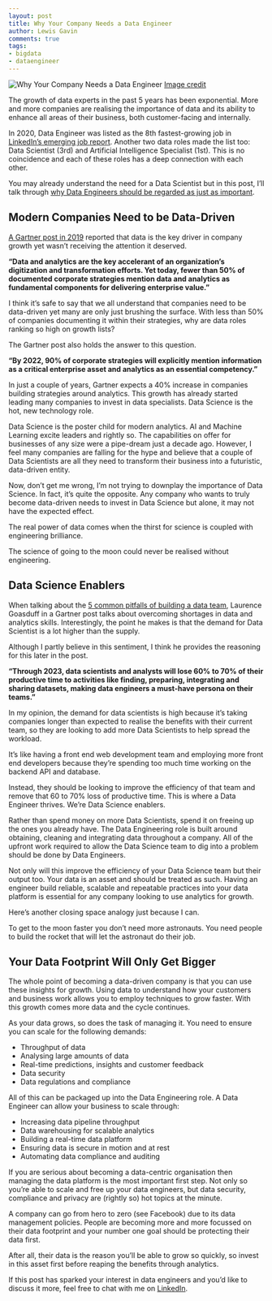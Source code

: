 ```yaml
---
layout: post
title: Why Your Company Needs a Data Engineer
author: Lewis Gavin
comments: true
tags:
- bigdata
- dataengineer
---
```


![Why Your Company Needs a Data Engineer](https://www.lewisgavin.co.uk/images/data-engineering.jpeg)
[Image credit](https://claudeai.uk/ai-blog/)

The growth of data experts in the past 5 years has been exponential. More and more companies are realising the importance of data and its ability to enhance all areas of their business, both customer-facing and internally.

In 2020, Data Engineer was listed as the 8th fastest-growing job in [LinkedIn’s emerging job report](https://business.linkedin.com/content/dam/me/business/en-us/talent-solutions/emerging-jobs-report/Emerging_Jobs_Report_U.S._FINAL.pdf). Another two data roles made the list too: Data Scientist (3rd) and Artificial Intelligence Specialist (1st). This is no coincidence and each of these roles has a deep connection with each other.

You may already understand the need for a Data Scientist but in this post, I’ll talk through [why Data Engineers should be regarded as just as important](https://towardsdatascience.com/what-is-a-data-engineer-8084680048).

## Modern Companies Need to be Data-Driven

[A Gartner post in 2019](https://www.gartner.com/smarterwithgartner/why-data-and-analytics-are-key-to-digital-transformation/) reported that data is the key driver in company growth yet wasn’t receiving the attention it deserved.

**“Data and analytics are the key accelerant of an organization’s digitization and transformation efforts. Yet today, fewer than 50% of documented corporate strategies mention data and analytics as fundamental components for delivering enterprise value.”**

I think it’s safe to say that we all understand that companies need to be data-driven yet many are only just brushing the surface. With less than 50% of companies documenting it within their strategies, why are data roles ranking so high on growth lists?

The Gartner post also holds the answer to this question.

**“By 2022, 90% of corporate strategies will explicitly mention information as a critical enterprise asset and analytics as an essential competency.”**

In just a couple of years, Gartner expects a 40% increase in companies building strategies around analytics. This growth has already started leading many companies to invest in data specialists. Data Science is the hot, new technology role.

Data Science is the poster child for modern analytics. AI and Machine Learning excite leaders and rightly so. The capabilities on offer for businesses of any size were a pipe-dream just a decade ago. However, I feel many companies are falling for the hype and believe that a couple of Data Scientists are all they need to transform their business into a futuristic, data-driven entity.

Now, don’t get me wrong, I’m not trying to downplay the importance of Data Science. In fact, it’s quite the opposite. Any company who wants to truly become data-driven needs to invest in Data Science but alone, it may not have the expected effect.

The real power of data comes when the thirst for science is coupled with engineering brilliance.

The science of going to the moon could never be realised without engineering.

## Data Science Enablers

When talking about the [5 common pitfalls of building a data team](https://www.gartner.com/smarterwithgartner/avoid-5-pitfalls-when-building-data-and-analytics-teams/), Laurence Goasduff in a Gartner post talks about overcoming shortages in data and analytics skills. Interestingly, the point he makes is that the demand for Data Scientist is a lot higher than the supply.

Although I partly believe in this sentiment, I think he provides the reasoning for this later in the post.

**“Through 2023, data scientists and analysts will lose 60% to 70% of their productive time to activities like finding, preparing, integrating and sharing datasets, making data engineers a must-have persona on their teams.”**

In my opinion, the demand for data scientists is high because it’s taking companies longer than expected to realise the benefits with their current team, so they are looking to add more Data Scientists to help spread the workload.

It’s like having a front end web development team and employing more front end developers because they’re spending too much time working on the backend API and database.

Instead, they should be looking to improve the efficiency of that team and remove that 60 to 70% loss of productive time. This is where a Data Engineer thrives. We’re Data Science enablers.

Rather than spend money on more Data Scientists, spend it on freeing up the ones you already have. The Data Engineering role is built around obtaining, cleaning and integrating data throughout a company. All of the upfront work required to allow the Data Science team to dig into a problem should be done by Data Engineers.

Not only will this improve the efficiency of your Data Science team but their output too. Your data is an asset and should be treated as such. Having an engineer build reliable, scalable and repeatable practices into your data platform is essential for any company looking to use analytics for growth.

Here’s another closing space analogy just because I can.

To get to the moon faster you don’t need more astronauts. You need people to build the rocket that will let the astronaut do their job.

## Your Data Footprint Will Only Get Bigger

The whole point of becoming a data-driven company is that you can use these insights for growth. Using data to understand how your customers and business work allows you to employ techniques to grow faster. With this growth comes more data and the cycle continues.

As your data grows, so does the task of managing it. You need to ensure you can scale for the following demands:

- Throughput of data
- Analysing large amounts of data
- Real-time predictions, insights and customer feedback
- Data security
- Data regulations and compliance

All of this can be packaged up into the Data Engineering role. A Data Engineer can allow your business to scale through:

- Increasing data pipeline throughput
- Data warehousing for scalable analytics
- Building a real-time data platform
- Ensuring data is secure in motion and at rest
- Automating data compliance and auditing

If you are serious about becoming a data-centric organisation then managing the data platform is the most important first step. Not only so you’re able to scale and free up your data engineers, but data security, compliance and privacy are (rightly so) hot topics at the minute.

A company can go from hero to zero (see Facebook) due to its data management policies. People are becoming more and more focussed on their data footprint and your number one goal should be protecting their data first.

After all, their data is the reason you’ll be able to grow so quickly, so invest in this asset first before reaping the benefits through analytics.

If this post has sparked your interest in data engineers and you’d like to discuss it more, feel free to chat with me on [LinkedIn](http://linkedin.com/in/lewisdgavin/).
